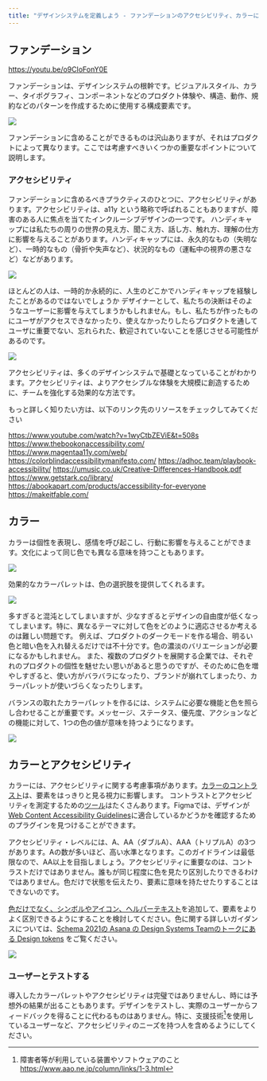 ```yaml
---
title: "デザインシステムを定義しよう - ファンデーションのアクセシビリティ、カラーについて"
---
```

## ファンデーション 

https://youtu.be/o9CloFonY0E

ファンデーションは、デザインシステムの根幹です。ビジュアルスタイル、カラー、タイポグラフィ、コンポーネントなどのプロダクト体験や、構造、動作、規約などのパターンを作成するために使用する構成要素です。

![](https://storage.googleapis.com/zenn-user-upload/b83efb94d064-20230604.png)

ファンデーションに含めることができるものは沢山ありますが、それはプロダクトによって異なります。ここでは考慮すべきいくつかの重要なポイントについて説明します。

### アクセシビリティ
ファンデーションに含めるべきプラクティスのひとつに、アクセシビリティがあります。アクセシビリティは、a11y という略称で呼ばれることもありますが、障害のある人に焦点を当てたインクルーシブデザインの一つです。
ハンディキャップには私たちの周りの世界の見え方、聞こえ方、話し方、触れ方、理解の仕方に影響を与えることがあります。ハンディキャップには、永久的なもの（失明など）、一時的なもの（骨折や失声など）、状況的なもの（運転中の視界の悪さなど）などがあります。

![](https://storage.googleapis.com/zenn-user-upload/bdaaac9b76fb-20230604.png)

ほとんどの人は、一時的か永続的に、人生のどこかでハンディキャップを経験したことがあるのではないでしょうか
デザイナーとして、私たちの決断はそのようなユーザーに影響を与えてしまうかもしれません。もし、私たちが作ったものにユーザがアクセスできなかったり、使えなかったりしたらプロダクトを通してユーザに重要でない、忘れられた、歓迎されていないことを感じさせる可能性があるのです。

![](https://storage.googleapis.com/zenn-user-upload/b4bc9e9d356c-20230618.png)

アクセシビリティは、多くのデザインシステムで基礎となっていることがわかります。アクセシビリティは、よりアクセシブルな体験を大規模に創造するために、チームを強化する効果的な方法です。

もっと詳しく知りたい方は、以下のリンク先のリソースをチェックしてみてください

https://www.youtube.com/watch?v=1wyCtbZEViE&t=508s
https://www.thebookonaccessibility.com/
https://www.magentaa11y.com/web/
https://colorblindaccessibilitymanifesto.com/
https://adhoc.team/playbook-accessibility/
https://umusic.co.uk/Creative-Differences-Handbook.pdf
https://www.getstark.co/library/
https://abookapart.com/products/accessibility-for-everyone
https://makeitfable.com/

## カラー
カラーは個性を表現し、感情を呼び起こし、行動に影響を与えることができます。文化によって同じ色でも異なる意味を持つこともあります。

![](https://storage.googleapis.com/zenn-user-upload/719e0e319748-20230604.png)

効果的なカラーパレットは、色の選択肢を提供してくれるます。

![](https://storage.googleapis.com/zenn-user-upload/f5e088717723-20230618.png)

多すぎると混沌としてしまいますが、少なすぎるとデザインの自由度が低くなってしまいます。特に、異なるテーマに対して色をどのように適応させるか考えるのは難しい問題です。
例えば、プロダクトのダークモードを作る場合、明るい色と暗い色を入れ替えるだけでは不十分です。色の濃淡のバリエーションが必要になるかもしれません。
また、複数のプロダクトを展開する企業では、それぞれのプロダクトの個性を魅せたい思いがあると思うのですが、そのために色を増やしすぎると、使い方がバラバラになったり、ブランドが崩れてしまったり、カラーパレットが使いづらくなったりします。

バランスの取れたカラーパレットを作るには、システムに必要な機能と色を照らし合わせることが重要です。メッセージ、ステータス、優先度、アクションなどの機能に対して、1つの色の値が意味を持つようになります。

![](https://storage.googleapis.com/zenn-user-upload/952a342b3ae0-20230604.png)

## カラーとアクセシビリティ
カラーには、アクセシビリティに関する考慮事項があります。[カラーのコントラスト](https://www.w3.org/WAI/WCAG21/quickref/#audio-control)は、要素をはっきりと見る視力に影響します。
コントラストとアクセシビリティを測定するための[ツール](https://www.figma.com/community/search?resource_type=plugins&sort_by=relevancy&query=color+contrast&editor_type=all&price=all&creators=all)はたくさんあります。Figmaでは、デザインが [Web Content Accessibility Guidelines](https://www.w3.org/WAI/WCAG21/quickref/)に適合しているかどうかを確認するためのプラグインを見つけることができます。

アクセシビリティ・レベルには、A、AA（ダブルA）、AAA（トリプルA）の3つがあります。Aの数が多いほど、高い水準となります。このガイドラインは最低限なので、AA以上を目指しましょう。アクセシビリティに重要なのは、コントラストだけではありません。誰もが同じ程度に色を見たり区別したりできるわけではありません。色だけで状態を伝えたり、要素に意味を持たせたりすることはできないのです。

[色だけでなく、シンボルやアイコン、ヘルパーテキスト](https://www.w3.org/WAI/WCAG21/quickref/#non-text-content)を追加して、要素をよりよく区別できるようにすることを検討してください。色に関する詳しいガイダンスについては、[Schema 2021の Asana の Design Systems Teamのトークにある Design tokens](https://www.youtube.com/watch?v=ylDed18OVdY) をご覧ください。

![](https://storage.googleapis.com/zenn-user-upload/4b8f1a6b6367-20230604.png)

### ユーザーとテストする
導入したカラーパレットやアクセシビリティは完璧ではありませんし、時には予想外の結果が出ることもあります。デザインをテストし、実際のユーザーからフィードバックを得ることに代わるものはありません。特に、支援技術[^1]を使用しているユーザーなど、アクセシビリティのニーズを持つ人を含めるようにしてください。

[^1]: 障害者等が利用している装置やソフトウェアのこと 
https://www.aao.ne.jp/column/links/1-3.html